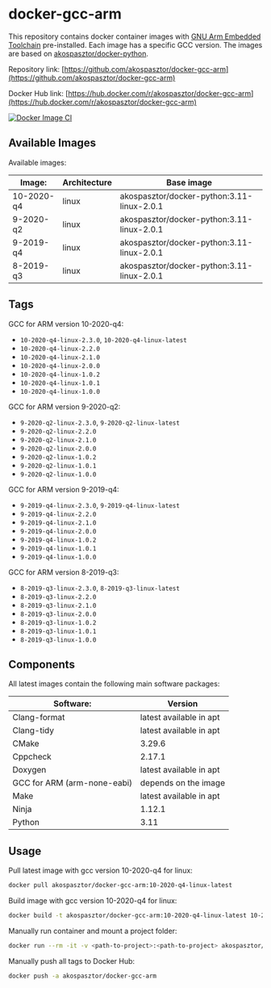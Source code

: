 # docker-gcc-arm

This repository contains docker container images with
[GNU Arm Embedded Toolchain](https://developer.arm.com/tools-and-software/open-source-software/developer-tools/gnu-toolchain/gnu-rm)
pre-installed. Each image has a specific GCC version. The images are based on
[akospasztor/docker-python](https://github.com/akospasztor/docker-python).

Repository link:
[https://github.com/akospasztor/docker-gcc-arm](https://github.com/akospasztor/docker-gcc-arm)

Docker Hub link:
[https://hub.docker.com/r/akospasztor/docker-gcc-arm](https://hub.docker.com/r/akospasztor/docker-gcc-arm)

[![Docker Image CI](https://github.com/akospasztor/docker-gcc-arm/actions/workflows/ci-docker-image.yml/badge.svg)](https://github.com/akospasztor/docker-gcc-arm/actions/workflows/ci-docker-image.yml)

## Available Images

Available images:

| Image:     | Architecture | Base image                                 |
| ---------- | ------------ | ------------------------------------------ |
| 10-2020-q4 | linux        | akospasztor/docker-python:3.11-linux-2.0.1 |
| 9-2020-q2  | linux        | akospasztor/docker-python:3.11-linux-2.0.1 |
| 9-2019-q4  | linux        | akospasztor/docker-python:3.11-linux-2.0.1 |
| 8-2019-q3  | linux        | akospasztor/docker-python:3.11-linux-2.0.1 |

## Tags

GCC for ARM version 10-2020-q4:

- `10-2020-q4-linux-2.3.0`, `10-2020-q4-linux-latest`
- `10-2020-q4-linux-2.2.0`
- `10-2020-q4-linux-2.1.0`
- `10-2020-q4-linux-2.0.0`
- `10-2020-q4-linux-1.0.2`
- `10-2020-q4-linux-1.0.1`
- `10-2020-q4-linux-1.0.0`

GCC for ARM version 9-2020-q2:

- `9-2020-q2-linux-2.3.0`, `9-2020-q2-linux-latest`
- `9-2020-q2-linux-2.2.0`
- `9-2020-q2-linux-2.1.0`
- `9-2020-q2-linux-2.0.0`
- `9-2020-q2-linux-1.0.2`
- `9-2020-q2-linux-1.0.1`
- `9-2020-q2-linux-1.0.0`

GCC for ARM version 9-2019-q4:

- `9-2019-q4-linux-2.3.0`, `9-2019-q4-linux-latest`
- `9-2019-q4-linux-2.2.0`
- `9-2019-q4-linux-2.1.0`
- `9-2019-q4-linux-2.0.0`
- `9-2019-q4-linux-1.0.2`
- `9-2019-q4-linux-1.0.1`
- `9-2019-q4-linux-1.0.0`

GCC for ARM version 8-2019-q3:

- `8-2019-q3-linux-2.3.0`, `8-2019-q3-linux-latest`
- `8-2019-q3-linux-2.2.0`
- `8-2019-q3-linux-2.1.0`
- `8-2019-q3-linux-2.0.0`
- `8-2019-q3-linux-1.0.2`
- `8-2019-q3-linux-1.0.1`
- `8-2019-q3-linux-1.0.0`

## Components

All latest images contain the following main software packages:

| Software:                   | Version                 |
| --------------------------- | ----------------------- |
| Clang-format                | latest available in apt |
| Clang-tidy                  | latest available in apt |
| CMake                       | 3.29.6                  |
| Cppcheck                    | 2.17.1                  |
| Doxygen                     | latest available in apt |
| GCC for ARM (arm-none-eabi) | depends on the image    |
| Make                        | latest available in apt |
| Ninja                       | 1.12.1                  |
| Python                      | 3.11                    |

## Usage

Pull latest image with gcc version 10-2020-q4 for linux:

```bash
docker pull akospasztor/docker-gcc-arm:10-2020-q4-linux-latest
```

Build image with gcc version 10-2020-q4 for linux:

```bash
docker build -t akospasztor/docker-gcc-arm:10-2020-q4-linux-latest 10-2020-q4/linux/
```

Manually run container and mount a project folder:

```bash
docker run --rm -it -v <path-to-project>:<path-to-project> akospasztor/docker-gcc-arm:10-2020-q4-linux-latest
```

Manually push all tags to Docker Hub:

```bash
docker push -a akospasztor/docker-gcc-arm
```
